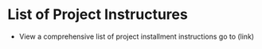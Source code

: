 # List of Project Instructures

* View a comprehensive list of project installment instructions go to (link)
